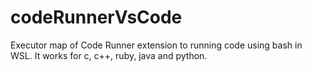 # codeRunnerVsCode

Executor map of Code Runner extension to running code using bash in WSL. It works for c, c++, ruby, java and python.

